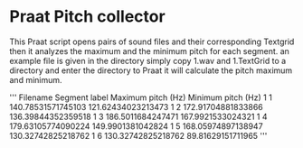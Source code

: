 # Praat Pitch collector
This Praat script opens pairs of sound files and their corresponding Textgrid then it analyzes the maximum and the minimum pitch for each segment.
an example file is given in the directory simply copy 1.wav and 1.TextGrid to a directory and enter the directory to Praat it will calculate the pitch maximum and minimum.

'''
Filename	Segment label	Maximum pitch (Hz)	Minimum pitch (Hz)
1	1	140.78531571745103	121.62434023213473
1	2	172.91704881833866	136.39844352359518
1	3	186.5011684247471	167.9921533024321
1	4	179.63105774090224	149.9901381042824
1	5	168.05974897138947	130.32742825218762
1	6	130.32742825218762	89.81629151711965
'''
